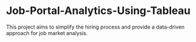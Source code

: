 # Job-Portal-Analytics-Using-Tableau
This project aims to simplify the hiring process and provide a data-driven approach for job market analysis.
